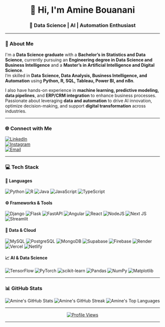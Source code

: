 <!-- 👋 Hi there — I'm Amine Bouanani -->

<h1 align="center">👋 Hi, I'm Amine Bouanani</h1>
<h3 align="center">🚀 Data Science | AI | Automation Enthusiast</h3>

---

### 💫 About Me  
I'm a **Data Science graduate** with a **Bachelor’s in Statistics and Data Science**, currently pursuing an **Engineering degree in Data Science and Business Intelligence** and a **Master’s in Artificial Intelligence and Digital Science**.  
I’m skilled in **Data Science, Data Analysis, Business Intelligence, and Automation** using **Python, R, SQL, Tableau, Power BI, and n8n**.  

I also have hands-on experience in **machine learning, predictive modeling, data pipelines**, and **ERP/CRM integration** to enhance business processes.  
Passionate about leveraging **data and automation** to drive AI innovation, optimize decision-making, and support **digital transformation** across industries.

---

### 🌐 Connect with Me  
[![LinkedIn](https://img.shields.io/badge/LinkedIn-%230077B5.svg?style=for-the-badge&logo=linkedin&logoColor=white)](https://linkedin.com/in/amine-bouanani-8944992b6)  
[![Instagram](https://img.shields.io/badge/Instagram-%23E4405F.svg?style=for-the-badge&logo=Instagram&logoColor=white)](https://instagram.com/ami__ne_b.13)  
[![Email](https://img.shields.io/badge/Email-D14836?style=for-the-badge&logo=gmail&logoColor=white)](mailto:aminebouanani03@gmail.com)

---

### 💻 Tech Stack  

#### 🧰 Languages  
![Python](https://img.shields.io/badge/python-3670A0?style=for-the-badge&logo=python&logoColor=ffdd54)
![R](https://img.shields.io/badge/r-%23276DC3.svg?style=for-the-badge&logo=r&logoColor=white)
![Java](https://img.shields.io/badge/java-%23ED8B00.svg?style=for-the-badge&logo=openjdk&logoColor=white)
![JavaScript](https://img.shields.io/badge/javascript-%23323330.svg?style=for-the-badge&logo=javascript&logoColor=%23F7DF1E)
![TypeScript](https://img.shields.io/badge/typescript-%23007ACC.svg?style=for-the-badge&logo=typescript&logoColor=white)

#### ⚙️ Frameworks & Tools  
![Django](https://img.shields.io/badge/django-%23092E20.svg?style=for-the-badge&logo=django&logoColor=white)
![Flask](https://img.shields.io/badge/flask-%23000.svg?style=for-the-badge&logo=flask&logoColor=white)
![FastAPI](https://img.shields.io/badge/FastAPI-005571?style=for-the-badge&logo=fastapi)
![Angular](https://img.shields.io/badge/angular-%23DD0031.svg?style=for-the-badge&logo=angular&logoColor=white)
![React](https://img.shields.io/badge/react-%2320232a.svg?style=for-the-badge&logo=react&logoColor=%2361DAFB)
![NodeJS](https://img.shields.io/badge/node.js-6DA55F?style=for-the-badge&logo=node.js&logoColor=white)
![Next JS](https://img.shields.io/badge/Next-black?style=for-the-badge&logo=next.js&logoColor=white)
![Streamlit](https://img.shields.io/badge/Streamlit-%23FE4B4B.svg?style=for-the-badge&logo=streamlit&logoColor=white)

#### 🧩 Data & Cloud  
![MySQL](https://img.shields.io/badge/mysql-4479A1.svg?style=for-the-badge&logo=mysql&logoColor=white)
![PostgreSQL](https://img.shields.io/badge/postgres-%23316192.svg?style=for-the-badge&logo=postgresql&logoColor=white)
![MongoDB](https://img.shields.io/badge/MongoDB-%234ea94b.svg?style=for-the-badge&logo=mongodb&logoColor=white)
![Supabase](https://img.shields.io/badge/Supabase-3ECF8E?style=for-the-badge&logo=supabase&logoColor=white)
![Firebase](https://img.shields.io/badge/firebase-%23039BE5.svg?style=for-the-badge&logo=firebase)
![Render](https://img.shields.io/badge/Render-%46E3B7.svg?style=for-the-badge&logo=render&logoColor=white)
![Vercel](https://img.shields.io/badge/vercel-%23000000.svg?style=for-the-badge&logo=vercel&logoColor=white)
![Netlify](https://img.shields.io/badge/netlify-%23000000.svg?style=for-the-badge&logo=netlify&logoColor=#00C7B7)

#### 📈 AI & Data Science  
![TensorFlow](https://img.shields.io/badge/TensorFlow-%23FF6F00.svg?style=for-the-badge&logo=TensorFlow&logoColor=white)
![PyTorch](https://img.shields.io/badge/PyTorch-%23EE4C2C.svg?style=for-the-badge&logo=PyTorch&logoColor=white)
![scikit-learn](https://img.shields.io/badge/scikit--learn-%23F7931E.svg?style=for-the-badge&logo=scikit-learn&logoColor=white)
![Pandas](https://img.shields.io/badge/pandas-%23150458.svg?style=for-the-badge&logo=pandas&logoColor=white)
![NumPy](https://img.shields.io/badge/numpy-%23013243.svg?style=for-the-badge&logo=numpy&logoColor=white)
![Matplotlib](https://img.shields.io/badge/Matplotlib-%23ffffff.svg?style=for-the-badge&logo=Matplotlib&logoColor=black)

---

### 📊 GitHub Stats  

<p align="center">
  <img src="https://github-readme-stats.vercel.app/api?username=aminebouanani&show_icons=true&theme=dark&include_all_commits=true&count_private=true&hide_border=false&cache_seconds=1800" alt="Amine's GitHub Stats" />
  <img src="https://github-readme-streak-stats.herokuapp.com/?user=aminebouanani&theme=dark&hide_border=false&cache_seconds=1800" alt="Amine's GitHub Streak" />
  <img src="https://github-readme-stats.vercel.app/api/top-langs/?username=aminebouanani&theme=dark&hide_border=false&include_all_commits=true&count_private=true&layout=compact&cache_seconds=1800" alt="Amine's Top Languages" />
</p>

---

<p align="center">
  <a href="https://visitcount.itsvg.in">
    <img src="https://visitcount.itsvg.in/api?id=aminebouanani&icon=0&color=0" alt="Profile Views" />
  </a>
</p>

---

<!-- 💡 Designed & customized by Amine Bouanani -->
